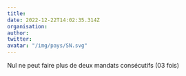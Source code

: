```yaml
---
title: 
date: 2022-12-22T14:02:35.314Z
organisation: 
author: 
twitter: 
avatar: "/img/pays/SN.svg"
---
```


Nul ne peut faire plus de deux mandats consécutifs (03 fois)